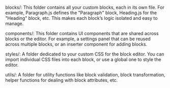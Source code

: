 blocks/: This folder contains all your custom blocks, each in its own file. For example, Paragraph.js defines the "Paragraph" block, Heading.js for the "Heading" block, etc. This makes each block’s logic isolated and easy to manage.

components/: This folder contains UI components that are shared across blocks or the editor. For example, a settings panel that can be reused across multiple blocks, or an inserter component for adding blocks.

styles/: A folder dedicated to your custom CSS for the block editor. You can import individual CSS files into each block, or use a global one to style the editor.

utils/: A folder for utility functions like block validation, block transformation, helper functions for dealing with block attributes, etc.